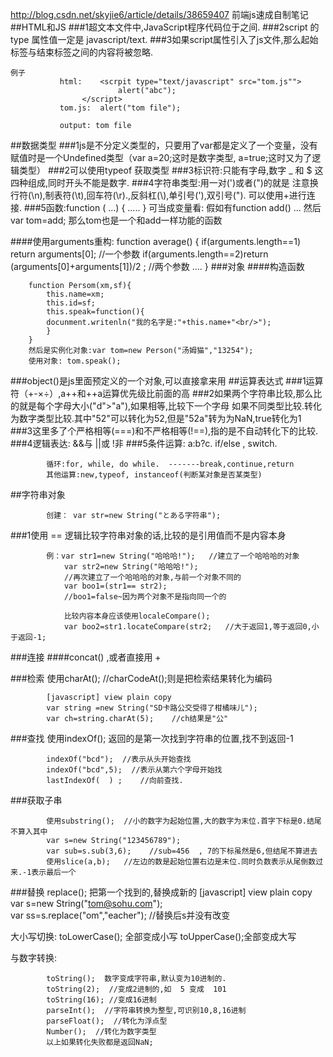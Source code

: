 http://blog.csdn.net/skyjie6/article/details/38659407
前端js速成自制笔记
##HTML和JS
###1超文本文件中,JavaScript程序代码位于<script></script>之间.
###2script 的type 属性值一定是 javascript/text.
###3如果script属性引入了js文件,那么起始标签与结束标签之间的内容将被忽略.

	例子
	           html:  	<scrpit type="text/javascript" src="tom.js"">  
	    					alert("abc");  
					</script>  
			   tom.js:  alert("tom file");
			   
			   output: tom file
				
##数据类型
###1js是不分定义类型的，只要用了var都是定义了一个变量，没有赋值时是一个Undefined类型（var a=20;这时是数字类型, a=true;这时又为了逻辑类型）
###2可以使用typeof 获取类型
###3标识符:只能有字母,数字   _  和 $ 这四种组成,同时开头不能是数字.
###4字符串类型:用一对(')或者(")的就是
	注意换行符(\n),制表符(\t),回车符(\r).,反斜杠(\\),单引号(\'),双引号(\").
	可以使用+进行连接.
###5函数:function ( ...)  { .....   }
	可当成变量看: 假如有function add() ... 然后var tom=add;  那么tom也是一个和add一样功能的函数
	

####使用arguments重构: 
		 function average()
		{ if(arguments.length==1) return arguments[0];   //一个参数
		   if(arguments.length==2)return (arguments[0]+arguments[1])/2 ;  //两个参数
		   ....
		}
###对象
####构造函数

		function Persom(xm,sf){  
	  		this.name=xm;  
	  		this.id=sf;  
	  		this.speak=function(){  
	        docunment.writenln("我的名字是:"+this.name+"<br/>");  
	 		}  
		} 
		然后是实例化对象:var tom=new Person("汤姆猫","13254");
		使用对象: tom.speak(); 
###object()是js里面预定义的一个对象,可以直接拿来用
##运算表达式
###1运算符（+-×÷）,a++和++a运算优先级比前面的高
###2如果两个字符串比较,那么比的就是每个字母大小("d">"a"),如果相等,比较下一个字母
如果不同类型比较.转化为数字类型比较.其中"52"可以转化为52,但是"52a"转为为NaN,true转化为1
###3这里多了个严格相等(===)和不严格相等(!==),指的是不自动转化下的比较.
###4逻辑表达: &&与  ||或  !非 
###5条件运算:  a:b?c.
   	     	if/else  , switch.

			循环:for, while, do while.  -------break,continue,return
			其他运算:new,typeof, instanceof(判断某对象是否某类型)
##字符串对象

			创建：	var str=new String("とある字符串");
###1使用 == 逻辑比较字符串对象的话,比较的是引用值而不是内容本身

			例：var str1=new String("哈哈哈!");   //建立了一个哈哈哈的对象  
				var str2=new String("哈哈哈!");   
				//再次建立了一个哈哈哈的对象,与前一个对象不同的  
				var boo1=(str1== str2);             
				//boo1=false~因为两个对象不是指向同一个的 
				
				比较内容本身应该使用localeCompare();
				var boo2=str1.locateCompare(str2;   //大于返回1,等于返回0,小于返回-1;  

###连接
####concat() ,或者直接用  +

###检索
使用charAt();   //charCodeAt();则是把检索结果转化为编码

			[javascript] view plain copy
			var string =new String("SD卡路公交受得了柑橘味儿");  
			var ch=string.charAt(5);    //ch结果是"公"  

###查找
使用indexOf();  返回的是第一次找到字符串的位置,找不到返回-1

			indexOf("bcd");  //表示从头开始查找
			indexOf("bcd",5);  //表示从第六个字母开始找
			lastIndexOf(  ) ;    //向前查找.

###获取子串

			使用substring();  //小的数字为起始位置,大的数字为末位.首字下标是0.结尾不算入其中
			var s=new String("123456789");
			var sub=s.sub(3,6);    //sub=456  , 7的下标虽然是6,但结尾不算进去
			使用slice(a,b);   //左边的数是起始位置右边是末位.同时负数表示从尾倒数过来.-1表示最后一个

###替换
			replace(); 把第一个找到的,替换成新的
			[javascript] view plain copy
			var s=new String("tom@sohu.com");  
			var ss=s.replace("om","eacher");    //替换后s并没有改变  

大小写切换:
			toLowerCase(); 全部变成小写
			toUpperCase();全部变成大写

与数字转换:

			toString();  数字变成字符串,默认变为10进制的.
			toString(2);  //变成2进制的,如  5 变成  101
			toString(16); //变成16进制
			parseInt();  //字符串转换为整型,可识别10,8,16进制
			parseFloat();  //转化为浮点型
			Number();  //转化为数字类型
			以上如果转化失败都是返回NaN;